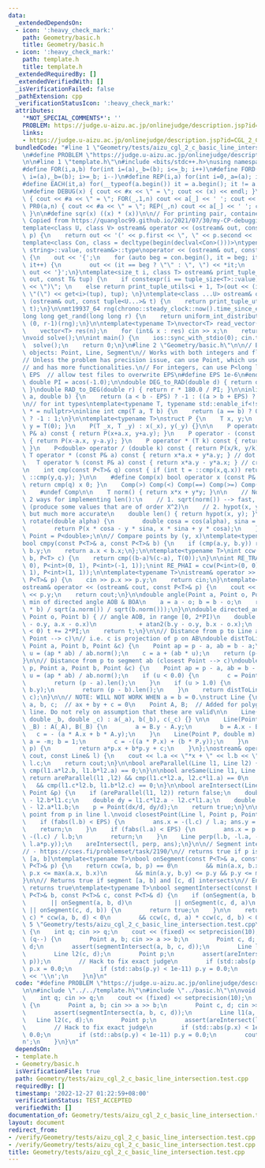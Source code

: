 ```yaml
---
data:
  _extendedDependsOn:
  - icon: ':heavy_check_mark:'
    path: Geometry/basic.h
    title: Geometry/basic.h
  - icon: ':heavy_check_mark:'
    path: template.h
    title: template.h
  _extendedRequiredBy: []
  _extendedVerifiedWith: []
  _isVerificationFailed: false
  _pathExtension: cpp
  _verificationStatusIcon: ':heavy_check_mark:'
  attributes:
    '*NOT_SPECIAL_COMMENTS*': ''
    PROBLEM: https://judge.u-aizu.ac.jp/onlinejudge/description.jsp?id=CGL_2_C
    links:
    - https://judge.u-aizu.ac.jp/onlinejudge/description.jsp?id=CGL_2_C
  bundledCode: "#line 1 \"Geometry/tests/aizu_cgl_2_c_basic_line_intersection.test.cpp\"\
    \n#define PROBLEM \"https://judge.u-aizu.ac.jp/onlinejudge/description.jsp?id=CGL_2_C\"\
    \n\n#line 1 \"template.h\"\n#include <bits/stdc++.h>\nusing namespace std;\n\n\
    #define FOR(i,a,b) for(int i=(a),_b=(b); i<=_b; i++)\n#define FORD(i,a,b) for(int\
    \ i=(a),_b=(b); i>=_b; i--)\n#define REP(i,a) for(int i=0,_a=(a); i<_a; i++)\n\
    #define EACH(it,a) for(__typeof(a.begin()) it = a.begin(); it != a.end(); ++it)\n\
    \n#define DEBUG(x) { cout << #x << \" = \"; cout << (x) << endl; }\n#define PR(a,n)\
    \ { cout << #a << \" = \"; FOR(_,1,n) cout << a[_] << ' '; cout << endl; }\n#define\
    \ PR0(a,n) { cout << #a << \" = \"; REP(_,n) cout << a[_] << ' '; cout << endl;\
    \ }\n\n#define sqr(x) ((x) * (x))\n\n// For printing pair, container, etc.\n//\
    \ Copied from https://quangloc99.github.io/2021/07/30/my-CP-debugging-template.html\n\
    template<class U, class V> ostream& operator << (ostream& out, const pair<U, V>&\
    \ p) {\n    return out << '(' << p.first << \", \" << p.second << ')';\n}\n\n\
    template<class Con, class = decltype(begin(declval<Con>()))>\ntypename enable_if<!is_same<Con,\
    \ string>::value, ostream&>::type\noperator << (ostream& out, const Con& con)\
    \ {\n    out << '{';\n    for (auto beg = con.begin(), it = beg; it != con.end();\
    \ it++) {\n        out << (it == beg ? \"\" : \", \") << *it;\n    }\n    return\
    \ out << '}';\n}\ntemplate<size_t i, class T> ostream& print_tuple_utils(ostream&\
    \ out, const T& tup) {\n    if constexpr(i == tuple_size<T>::value) return out\
    \ << \")\"; \n    else return print_tuple_utils<i + 1, T>(out << (i ? \", \" :\
    \ \"(\") << get<i>(tup), tup); \n}\ntemplate<class ...U> ostream& operator <<\
    \ (ostream& out, const tuple<U...>& t) {\n    return print_tuple_utils<0, tuple<U...>>(out,\
    \ t);\n}\n\nmt19937_64 rng(chrono::steady_clock::now().time_since_epoch().count());\n\
    long long get_rand(long long r) {\n    return uniform_int_distribution<long long>\
    \ (0, r-1)(rng);\n}\n\ntemplate<typename T>\nvector<T> read_vector(int n) {\n\
    \    vector<T> res(n);\n    for (int& x : res) cin >> x;\n    return res;\n}\n\
    \nvoid solve();\n\nint main() {\n    ios::sync_with_stdio(0); cin.tie(0);\n  \
    \  solve();\n    return 0;\n}\n#line 2 \"Geometry/basic.h\"\n\n// Basic geometry\
    \ objects: Point, Line, Segment\n// Works with both integers and floating points\n\
    // Unless the problem has precision issue, can use Point, which uses double\n\
    // and has more functionalities.\n// For integers, can use P<long long>\n\n#ifndef\
    \ EPS  // allow test files to overwrite EPS\n#define EPS 1e-6\n#endif\n\nconst\
    \ double PI = acos(-1.0);\n\ndouble DEG_to_RAD(double d) { return d * PI / 180.0;\
    \ }\ndouble RAD_to_DEG(double r) { return r * 180.0 / PI; }\n\ninline int cmp(double\
    \ a, double b) {\n    return (a < b - EPS) ? -1 : ((a > b + EPS) ? 1 : 0);\n}\n\
    \n// for int types\ntemplate<typename T, typename std::enable_if<!std::is_floating_point<T>::value>::type\
    \ * = nullptr>\ninline int cmp(T a, T b) {\n    return (a == b) ? 0 : (a < b)\
    \ ? -1 : 1;\n}\n\ntemplate<typename T>\nstruct P {\n    T x, y;\n    P() { x =\
    \ y = T(0); }\n    P(T _x, T _y) : x(_x), y(_y) {}\n\n    P operator + (const\
    \ P& a) const { return P(x+a.x, y+a.y); }\n    P operator - (const P& a) const\
    \ { return P(x-a.x, y-a.y); }\n    P operator * (T k) const { return P(x*k, y*k);\
    \ }\n    P<double> operator / (double k) const { return P(x/k, y/k); }\n\n   \
    \ T operator * (const P& a) const { return x*a.x + y*a.y; } // dot product\n \
    \   T operator % (const P& a) const { return x*a.y - y*a.x; } // cross product\n\
    \n    int cmp(const P<T>& q) const { if (int t = ::cmp(x,q.x)) return t; return\
    \ ::cmp(y,q.y); }\n\n    #define Comp(x) bool operator x (const P& q) const {\
    \ return cmp(q) x 0; }\n    Comp(>) Comp(<) Comp(==) Comp(>=) Comp(<=) Comp(!=)\n\
    \    #undef Comp\n\n    T norm() { return x*x + y*y; }\n\n    // Note: There are\
    \ 2 ways for implementing len():\n    // 1. sqrt(norm()) --> fast, but inaccurate\
    \ (produce some values that are of order X^2)\n    // 2. hypot(x, y) --> slow,\
    \ but much more accurate\n    double len() { return hypot(x, y); }\n\n    P<double>\
    \ rotate(double alpha) {\n        double cosa = cos(alpha), sina = sin(alpha);\n\
    \        return P(x * cosa - y * sina, x * sina + y * cosa);\n    }\n};\nusing\
    \ Point = P<double>;\n\n// Compare points by (y, x)\ntemplate<typename T = double>\n\
    bool cmpy(const P<T>& a, const P<T>& b) {\n    if (cmp(a.y, b.y)) return a.y <\
    \ b.y;\n    return a.x < b.x;\n};\n\ntemplate<typename T>\nint ccw(P<T> a, P<T>\
    \ b, P<T> c) {\n    return cmp((b-a)%(c-a), T(0));\n}\n\nint RE_TRAI = ccw(P<int>(0,\
    \ 0), P<int>(0, 1), P<int>(-1, 1));\nint RE_PHAI = ccw(P<int>(0, 0), P<int>(0,\
    \ 1), P<int>(1, 1));\n\ntemplate<typename T>\nistream& operator >> (istream& cin,\
    \ P<T>& p) {\n    cin >> p.x >> p.y;\n    return cin;\n}\ntemplate<typename T>\n\
    ostream& operator << (ostream& cout, const P<T>& p) {\n    cout << p.x << ' '\
    \ << p.y;\n    return cout;\n}\n\ndouble angle(Point a, Point o, Point b) { //\
    \ min of directed angle AOB & BOA\n    a = a - o; b = b - o;\n    return acos((a\
    \ * b) / sqrt(a.norm()) / sqrt(b.norm()));\n}\n\ndouble directed_angle(Point a,\
    \ Point o, Point b) { // angle AOB, in range [0, 2*PI)\n    double t = -atan2(a.y\
    \ - o.y, a.x - o.x)\n            + atan2(b.y - o.y, b.x - o.x);\n    while (t\
    \ < 0) t += 2*PI;\n    return t;\n}\n\n// Distance from p to Line ab (closest\
    \ Point --> c)\n// i.e. c is projection of p on AB\ndouble distToLine(Point p,\
    \ Point a, Point b, Point &c) {\n    Point ap = p - a, ab = b - a;\n    double\
    \ u = (ap * ab) / ab.norm();\n    c = a + (ab * u);\n    return (p-c).len();\n\
    }\n\n// Distance from p to segment ab (closest Point --> c)\ndouble distToLineSegment(Point\
    \ p, Point a, Point b, Point &c) {\n    Point ap = p - a, ab = b - a;\n    double\
    \ u = (ap * ab) / ab.norm();\n    if (u < 0.0) {\n        c = Point(a.x, a.y);\n\
    \        return (p - a).len();\n    }\n    if (u > 1.0) {\n        c = Point(b.x,\
    \ b.y);\n        return (p - b).len();\n    }\n    return distToLine(p, a, b,\
    \ c);\n}\n\n// NOTE: WILL NOT WORK WHEN a = b = 0.\nstruct Line {\n    double\
    \ a, b, c;  // ax + by + c = 0\n    Point A, B;  // Added for polygon intersect\
    \ line. Do not rely on assumption that these are valid\n\n    Line(double _a,\
    \ double _b, double _c) : a(_a), b(_b), c(_c) {} \n\n    Line(Point _A, Point\
    \ _B) : A(_A), B(_B) {\n        a = B.y - A.y;\n        b = A.x - B.x;\n     \
    \   c = - (a * A.x + b * A.y);\n    }\n    Line(Point P, double m) {\n       \
    \ a = -m; b = 1;\n        c = -((a * P.x) + (b * P.y));\n    }\n    double f(Point\
    \ p) {\n        return a*p.x + b*p.y + c;\n    }\n};\nostream& operator >> (ostream&\
    \ cout, const Line& l) {\n    cout << l.a << \"*x + \" << l.b << \"*y + \" <<\
    \ l.c;\n    return cout;\n}\n\nbool areParallel(Line l1, Line l2) {\n    return\
    \ cmp(l1.a*l2.b, l1.b*l2.a) == 0;\n}\n\nbool areSame(Line l1, Line l2) {\n   \
    \ return areParallel(l1 ,l2) && cmp(l1.c*l2.a, l2.c*l1.a) == 0\n             \
    \   && cmp(l1.c*l2.b, l1.b*l2.c) == 0;\n}\n\nbool areIntersect(Line l1, Line l2,\
    \ Point &p) {\n    if (areParallel(l1, l2)) return false;\n    double dx = l1.b*l2.c\
    \ - l2.b*l1.c;\n    double dy = l1.c*l2.a - l2.c*l1.a;\n    double d  = l1.a*l2.b\
    \ - l2.a*l1.b;\n    p = Point(dx/d, dy/d);\n    return true;\n}\n\n// closest\
    \ point from p in line l.\nvoid closestPoint(Line l, Point p, Point &ans) {\n\
    \    if (fabs(l.b) < EPS) {\n        ans.x = -(l.c) / l.a; ans.y = p.y;\n    \
    \    return;\n    }\n    if (fabs(l.a) < EPS) {\n        ans.x = p.x; ans.y =\
    \ -(l.c) / l.b;\n        return;\n    }\n    Line perp(l.b, -l.a, - (l.b*p.x -\
    \ l.a*p.y));\n    areIntersect(l, perp, ans);\n}\n\n// Segment intersect\n// Tested:\n\
    // - https://cses.fi/problemset/task/2190/\n// returns true if p is on segment\
    \ [a, b]\ntemplate<typename T>\nbool onSegment(const P<T>& a, const P<T>& b, const\
    \ P<T>& p) {\n    return ccw(a, b, p) == 0\n        && min(a.x, b.x) <= p.x &&\
    \ p.x <= max(a.x, b.x)\n        && min(a.y, b.y) <= p.y && p.y <= max(a.y, b.y);\n\
    }\n\n// Returns true if segment [a, b] and [c, d] intersects\n// End point also\
    \ returns true\ntemplate<typename T>\nbool segmentIntersect(const P<T>& a, const\
    \ P<T>& b, const P<T>& c, const P<T>& d) {\n    if (onSegment(a, b, c)\n     \
    \       || onSegment(a, b, d)\n            || onSegment(c, d, a)\n           \
    \ || onSegment(c, d, b)) {\n        return true;\n    }\n\n    return ccw(a, b,\
    \ c) * ccw(a, b, d) < 0\n        && ccw(c, d, a) * ccw(c, d, b) < 0;\n}\n#line\
    \ 5 \"Geometry/tests/aizu_cgl_2_c_basic_line_intersection.test.cpp\"\n\nvoid solve()\
    \ {\n    int q; cin >> q;\n    cout << (fixed) << setprecision(10);\n    while\
    \ (q--) {\n        Point a, b; cin >> a >> b;\n        Point c, d; cin >> c >>\
    \ d;\n        assert(segmentIntersect(a, b, c, d));\n        Line l1(a, b);\n\
    \        Line l2(c, d);\n        Point p;\n        assert(areIntersect(l1, l2,\
    \ p));\n        // Hack to fix exact judge\n        if (std::abs(p.x) < 1e-11)\
    \ p.x = 0.0;\n        if (std::abs(p.y) < 1e-11) p.y = 0.0;\n        cout << p\
    \ << '\\n';\n    }\n}\n"
  code: "#define PROBLEM \"https://judge.u-aizu.ac.jp/onlinejudge/description.jsp?id=CGL_2_C\"\
    \n\n#include \"../../template.h\"\n#include \"../basic.h\"\n\nvoid solve() {\n\
    \    int q; cin >> q;\n    cout << (fixed) << setprecision(10);\n    while (q--)\
    \ {\n        Point a, b; cin >> a >> b;\n        Point c, d; cin >> c >> d;\n\
    \        assert(segmentIntersect(a, b, c, d));\n        Line l1(a, b);\n     \
    \   Line l2(c, d);\n        Point p;\n        assert(areIntersect(l1, l2, p));\n\
    \        // Hack to fix exact judge\n        if (std::abs(p.x) < 1e-11) p.x =\
    \ 0.0;\n        if (std::abs(p.y) < 1e-11) p.y = 0.0;\n        cout << p << '\\\
    n';\n    }\n}\n"
  dependsOn:
  - template.h
  - Geometry/basic.h
  isVerificationFile: true
  path: Geometry/tests/aizu_cgl_2_c_basic_line_intersection.test.cpp
  requiredBy: []
  timestamp: '2022-12-27 01:22:59+08:00'
  verificationStatus: TEST_ACCEPTED
  verifiedWith: []
documentation_of: Geometry/tests/aizu_cgl_2_c_basic_line_intersection.test.cpp
layout: document
redirect_from:
- /verify/Geometry/tests/aizu_cgl_2_c_basic_line_intersection.test.cpp
- /verify/Geometry/tests/aizu_cgl_2_c_basic_line_intersection.test.cpp.html
title: Geometry/tests/aizu_cgl_2_c_basic_line_intersection.test.cpp
---
```

